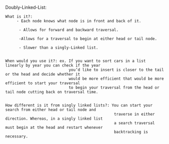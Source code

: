 

Doubly-Linked-List:

    What is it?:
         - Each node knows what node is in front and back of it.
          
          - Allows for forward and backward traversal.
          
          -Allows for a traversal to begin at either head or tail node.
          
          - Slower than a singly-Linked list.

                         
    When would you use it?: ex. If you want to sort cars in a list linearly by year you can check if the year 
                                you’d like to insert is closer to the tail or the head and decide whether it  
                                would be more efficient that would be more efficient to start your traversal 
                                to begin your traversal from the head or tail node cutting back on traversal time.


    How different is it from singly linked lists?: You can start your search from either head or tail node and 
                                                    traverse in either direction. Whereas, in a singly linked list
                                                    a search traversal must begin at the head and restart whenever 
                                                    backtracking is necessary.
